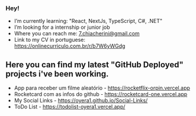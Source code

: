 ### Hey!

- I’m currently learning: "React, NextJs, TypeScript, C#, .NET"
- I’m looking for a internship or junior job
- Where you can reach me: 7.chiacherini@gmail.com 
- Link to my CV in portuguese: https://onlinecurriculo.com.br/r/b7W6yWGdg

## Here you can find my latest "GitHub Deployed" projects i've been working.

- App para receber um filme aleatório - https://rocketflix-orpin.vercel.app
- Rocketcard com as infos do github - https://rocketcard-one.vercel.app
- My Social Links - https://oyera1.github.io/Social-Links/
- ToDo List - https://todolist-oyera1.vercel.app/
